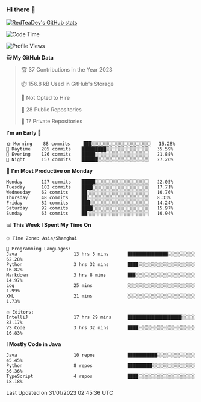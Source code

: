 ### Hi there 👋

<!--
**RedTeaDev/RedTeaDev** is a ✨ _special_ ✨ repository because its `README.md` (this file) appears on your GitHub profile.

Here are some ideas to get you started:

- 🔭 I’m currently working on ...
- 🌱 I’m currently learning ...
- 👯 I’m looking to collaborate on ...
- 🤔 I’m looking for help with ...
- 💬 Ask me about ...
- 📫 How to reach me: ...
- 😄 Pronouns: ...
- ⚡ Fun fact: ...
-->

<!--
[![wakatime](https://wakatime.com/badge/user/6b101ed0-04c0-4490-9283-eb61f2efff96.svg)](https://wakatime.com/@6b101ed0-04c0-4490-9283-eb61f2efff96)
!-->

[![RedTeaDev's GitHub stats](https://github-readme-stats.vercel.app/api?username=RedTeaDev)](https://github.com/anuraghazra/github-readme-stats)
<!--
[![willianrod's wakatime stats](https://github-readme-stats.vercel.app/api/wakatime?username=RedTeaDev)](https://github.com/anuraghazra/github-readme-stats)
!-->
<!--START_SECTION:waka-->
![Code Time](http://img.shields.io/badge/Code%20Time-1%2C176%20hrs%205%20mins-blue)

![Profile Views](http://img.shields.io/badge/Profile%20Views-0-blue)

**🐱 My GitHub Data** 

> 🏆 37 Contributions in the Year 2023
 > 
> 📦 156.8 kB Used in GitHub's Storage 
 > 
> 🚫 Not Opted to Hire
 > 
> 📜 28 Public Repositories 
 > 
> 🔑 17 Private Repositories  
 > 
**I'm an Early 🐤** 

```text
🌞 Morning    88 commits     ███░░░░░░░░░░░░░░░░░░░░░░   15.28% 
🌆 Daytime    205 commits    █████████░░░░░░░░░░░░░░░░   35.59% 
🌃 Evening    126 commits    █████░░░░░░░░░░░░░░░░░░░░   21.88% 
🌙 Night      157 commits    ██████░░░░░░░░░░░░░░░░░░░   27.26%

```
📅 **I'm Most Productive on Monday** 

```text
Monday       127 commits    █████░░░░░░░░░░░░░░░░░░░░   22.05% 
Tuesday      102 commits    ████░░░░░░░░░░░░░░░░░░░░░   17.71% 
Wednesday    62 commits     ██░░░░░░░░░░░░░░░░░░░░░░░   10.76% 
Thursday     48 commits     ██░░░░░░░░░░░░░░░░░░░░░░░   8.33% 
Friday       82 commits     ███░░░░░░░░░░░░░░░░░░░░░░   14.24% 
Saturday     92 commits     ████░░░░░░░░░░░░░░░░░░░░░   15.97% 
Sunday       63 commits     ██░░░░░░░░░░░░░░░░░░░░░░░   10.94%

```


📊 **This Week I Spent My Time On** 

```text
⌚︎ Time Zone: Asia/Shanghai

💬 Programming Languages: 
Java                     13 hrs 5 mins       ███████████████░░░░░░░░░░   62.28% 
Python                   3 hrs 32 mins       ████░░░░░░░░░░░░░░░░░░░░░   16.82% 
Markdown                 3 hrs 8 mins        ███░░░░░░░░░░░░░░░░░░░░░░   14.97% 
Log                      25 mins             ░░░░░░░░░░░░░░░░░░░░░░░░░   1.99% 
XML                      21 mins             ░░░░░░░░░░░░░░░░░░░░░░░░░   1.73%

🔥 Editors: 
IntelliJ                 17 hrs 29 mins      ████████████████████░░░░░   83.17% 
VS Code                  3 hrs 32 mins       ████░░░░░░░░░░░░░░░░░░░░░   16.83%

```

**I Mostly Code in Java** 

```text
Java                     10 repos            ███████████░░░░░░░░░░░░░░   45.45% 
Python                   8 repos             █████████░░░░░░░░░░░░░░░░   36.36% 
TypeScript               4 repos             ████░░░░░░░░░░░░░░░░░░░░░   18.18%

```



 Last Updated on 31/01/2023 02:45:36 UTC
<!--END_SECTION:waka-->


